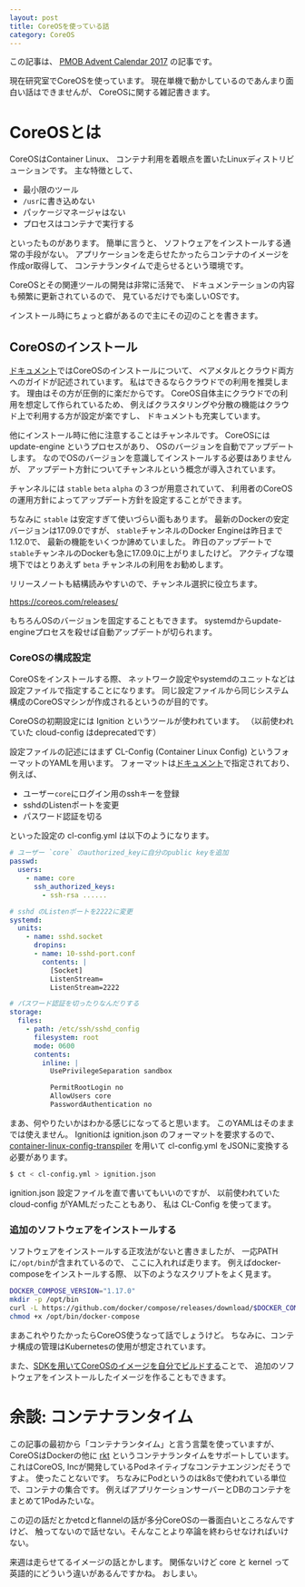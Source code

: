 ```yaml
---
layout: post
title: CoreOSを使っている話
category: CoreOS
---
```

この記事は、 [PMOB Advent Calendar 2017][advcal] の記事です。

現在研究室でCoreOSを使っています。
現在単機で動かしているのであんまり面白い話はできませんが、
CoreOSに関する雑記書きます。

# CoreOSとは
CoreOSはContainer Linux、
コンテナ利用を着眼点を置いたLinuxディストリビューションです。
主な特徴として、

- 最小限のツール
- `/usr`に書き込めない
- パッケージマネージャはない
- プロセスはコンテナで実行する

といったものがあります。
簡単に言うと、
ソフトウェアをインストールする通常の手段がない。
アプリケーションを走らせたかったらコンテナのイメージを作成or取得して、
コンテナランタイムで走らせるという環境です。

CoreOSとその関連ツールの開発は非常に活発で、
ドキュメンテーションの内容も頻繁に更新されているので、
見ているだけでも楽しいOSです。

インストール時にちょっと癖があるので主にその辺のことを書きます。


## CoreOSのインストール
[ドキュメント][coreos-install]ではCoreOSのインストールについて、
ベアメタルとクラウド両方へのガイドが記述されています。
私はできるならクラウドでの利用を推奨します。
理由はその方が圧倒的に楽だからです。
CoreOS自体主にクラウドでの利用を想定して作られているため、
例えばクラスタリングや分散の機能はクラウド上で利用する方が設定が楽ですし、
ドキュメントも充実しています。

他にインストール時に他に注意することはチャンネルです。
CoreOSには update-engine というプロセスがあり、
OSのバージョンを自動でアップデートします。
なのでOSのバージョンを意識してインストールする必要はありませんが、
アップデート方針についてチャンネルという概念が導入されています。

チャンネルには `stable` `beta` `alpha` の３つが用意されていて、
利用者のCoreOSの運用方針によってアップデート方針を設定することができます。

ちなみに `stable` は安定すぎて使いづらい面もあります。
最新のDockerの安定バージョンは17.09.0ですが、
`stable`チャンネルのDocker Engineは昨日まで1.12.0で、
最新の機能をいくつか諦めていました。
昨日のアップデートで`stable`チャンネルのDockerも急に17.09.0に上がりましたけど。
アクティブな環境下ではとりあえず `beta` チャンネルの利用をお勧めします。

リリースノートも結構読みやすいので、チャンネル選択に役立ちます。

[https://coreos.com/releases/ ](https://coreos.com/releases/)

もちろんOSのバージョンを固定することもできます。
systemdからupdate-engineプロセスを殺せば自動アップデートが切られます。


### CoreOSの構成設定
CoreOSをインストールする際、
ネットワーク設定やsystemdのユニットなどは設定ファイルで指定することになります。
同じ設定ファイルから同じシステム構成のCoreOSマシンが作成されるというのが目的です。

CoreOSの初期設定には Ignition というツールが使われています。
（以前使われていた cloud-config はdeprecatedです）

設定ファイルの記述にはまず CL-Config (Container Linux Config)
というフォーマットのYAMLを用います。
フォーマットは[ドキュメント][config-format]で指定されており、例えば、

- ユーザー`core`にログイン用のsshキーを登録
- sshdのListenポートを変更
- パスワード認証を切る

といった設定の cl-config.yml は以下のようになります。

```yaml
# ユーザー `core` のauthorized_keyに自分のpublic keyを追加
passwd:
  users:
    - name: core
      ssh_authorized_keys:
        - ssh-rsa ......

# sshd のListenポートを2222に変更
systemd:
  units:
    - name: sshd.socket
      dropins:
      - name: 10-sshd-port.conf
        contents: |
          [Socket]
          ListenStream=
          ListenStream=2222

# パスワード認証を切ったりなんだりする
storage:
  files:
    - path: /etc/ssh/sshd_config
      filesystem: root
      mode: 0600
      contents:
        inline: |
          UsePrivilegeSeparation sandbox

          PermitRootLogin no
          AllowUsers core
          PasswordAuthentication no
```

まあ、何やりたいかはわかる感じになってると思います。
このYAMLはそのままでは使えません。
Ignitionは ignition.json のフォーマットを要求するので、
[container-linux-config-transpiler][cl-trans]
を用いて cl-config.yml をJSONに変換する必要があります。

```sh
$ ct < cl-config.yml > ignition.json
```

ignition.json 設定ファイルを直で書いてもいいのですが、
以前使われていた cloud-config がYAMLだったこともあり、
私は CL-Config を使ってます。


### 追加のソフトウェアをインストールする
ソフトウェアをインストールする正攻法がないと書きましたが、
一応PATHに`/opt/bin`が含まれているので、
ここに入れれば走ります。
例えばdocker-composeをインストールする際、
以下のようなスクリプトをよく見ます。

```sh
DOCKER_COMPOSE_VERSION="1.17.0"
mkdir -p /opt/bin
curl -L https://github.com/docker/compose/releases/download/$DOCKER_COMPOSE_VERSION/docker-compose-`uname -s`-`uname -m` > /opt/bin/docker-compose
chmod +x /opt/bin/docker-compose
```

まあこれやりたかったらCoreOS使うなって話でしょうけど。
ちなみに、コンテナ構成の管理はKubernetesの使用が想定されています。

また、[SDKを用いてCoreOSのイメージを自分でビルドする][coreos-sdk]ことで、
追加のソフトウェアをインストールしたイメージを作ることもできます。


# 余談: コンテナランタイム
この記事の最初から「コンテナランタイム」と言う言葉を使っていますが、
CoreOSはDockerの他に [rkt] というコンテナランタイムをサポートしています。
これはCoreOS, Incが開発しているPodネイティブなコンテナエンジンだそうですよ。
使ったことないです。
ちなみにPodというのはk8sで使われている単位で、コンテナの集合です。
例えばアプリケーションサーバーとDBのコンテナをまとめて1Podみたいな。

この辺の話だとかetcdとflannelの話が多分CoreOSの一番面白いところなんですけど、
触ってないので話せない。そんなことより卒論を終わらせなければいけない。

来週は走らせてるイメージの話とかします。
関係ないけど core と kernel って英語的にどういう違いがあるんですかね。
おしまい。


[advcal]: https://adventar.org/calendars/2493
[cl-trans]: https://github.com/coreos/container-linux-config-transpiler
[coreos-install]: https://coreos.com/os/docs/latest/#running-coreos
[config-format]: https://coreos.com/os/docs/latest/configuration.html
[coreos-sdk]: https://coreos.com/os/docs/latest/sdk-modifying-coreos.html
[rkt]: https://github.com/rkt/rkt/
